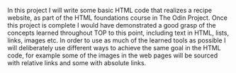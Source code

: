 In this project I will write some basic HTML code that realizes a recipe website, as part of the HTML foundations course in The Odin Project. Once this project is complete I would have demonstrated a good grasp of the concepts learned throughout TOP to this point, including text in HTML, lists, links, images etc.
In order to use as much of the learned tools as possible I will deliberately use different ways to achieve the same goal in the HTML code, for example some of the images in the web pages will be sourced with relative links and some with absolute links. 